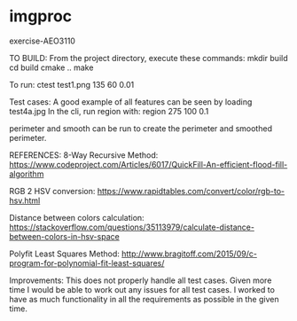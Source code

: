 # imgproc
exercise-AEO3110

TO BUILD:
From the project directory, execute these commands:
mkdir build
cd build
cmake ..
make

To run:
ctest test1.png 135 60 0.01


Test cases:
A good example of all features can be seen by loading test4a.jpg
In the cli, run region with: region 275 100 0.1

perimeter and smooth can be run to create the perimeter and smoothed perimeter.


REFERENCES:
8-Way Recursive Method:
https://www.codeproject.com/Articles/6017/QuickFill-An-efficient-flood-fill-algorithm

RGB 2 HSV conversion:
https://www.rapidtables.com/convert/color/rgb-to-hsv.html

Distance between colors calculation:
https://stackoverflow.com/questions/35113979/calculate-distance-between-colors-in-hsv-space

Polyfit Least Squares Method:
http://www.bragitoff.com/2015/09/c-program-for-polynomial-fit-least-squares/

Improvements:
This does not properly handle all test cases. Given more time I would be able to work out
any issues for all test cases. I worked to have as much functionality in all the 
requirements as possible in the given time.
